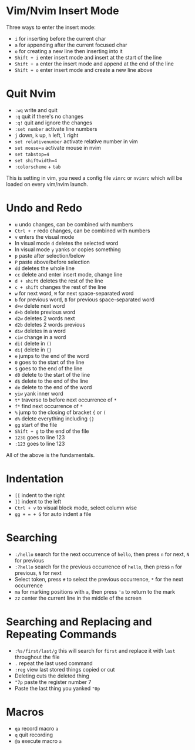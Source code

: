 # Vim/Nvim Insert Mode

Three ways to enter the insert mode:

- `i` for inserting before the current char
- `a` for appending after the current focused char
- `o` for creating a new line then inserting into it
- `Shift + i` enter insert mode and insert at the start of the line
- `Shift + a` enter the insert mode and append at the end of the line
- `Shift + o` enter insert mode and create a new line above

# Quit Nvim

- `:wq` write and quit
- `:q` quit if there's no changes
- `:q!` quit and ignore the changes
- `:set number` activate line numbers
- `j` down, `k` up, `h` left, `l` right
- `set relativenumber` activate relative number in vim
- `set mouse=a` activate mouse in nvim
- `set tabstop=4`
- `set shiftwidth=4`
- `:colorscheme` + `tab`

This is setting in vim, you need a config file `vimrc` or `nvimrc` which will be loaded on every vim/nvim launch.

# Undo and Redo

- `u` undo changes, can be combined with numbers
- `Ctrl + r` redo changes, can be combined with numbers
- `v` enters the visual mode
- In visual mode `d` deletes the selected word
- In visual mode `y` yanks or copies something
- `p` paste after selection/below
- `P` paste above/before selection
- `dd` deletes the whole line
- `cc` delete and enter insert mode, change line
- `d + shift` deletes the rest of the line
- `c + shift` changes the rest of the line
- `w` for next word, `W` for next space-separated word
- `b` for previous word, `B` for previous space-separated word
- `d+w` delete next word
- `d+b` delete previous word
- `d2w` deletes 2 words next
- `d2b` deletes 2 words previous
- `diw` deletes in a word
- `ciw` change in a word
- `di(` delete in `()`
- `di{` delete in `{}`
- `e` jumps to the end of the word
- `0` goes to the start of the line
- `$` goes to the end of the line
- `d0` delete to the start of the line
- `d$` delete to the end of the line
- `de` delete to the end of the word
- `yiw` yank inner word
- `t*` traverse to before next occurrence of `*`
- `f*` find next occurrence of `*`
- `%` jump to the closing of bracket `{` or `(`
- `d%` delete everything including `{}`
- `gg` start of the file
- `Shift + g` to the end of the file
- `123G` goes to line 123
- `:123` goes to line 123

All of the above is the fundamentals.

# Indentation

- `[[` indent to the right
- `]]` indent to the left
- `Ctrl + v` to visual block mode, select column wise
- `gg + = + G` for auto indent a file

# Searching

- `:/hello` search for the next occurrence of `hello`, then press `n` for next, `N` for previous
- `:?hello` search for the previous occurrence of `hello`, then press `n` for previous, `N` for next
- Select token, press `#` to select the previous occurrence, `*` for the next occurrence
- `ma` for marking positions with `a`, then press `'a` to return to the mark
- `zz` center the current line in the middle of the screen

# Searching and Replacing and Repeating Commands

- `:%s/first/last/g` this will search for `first` and replace it with `last` throughout the file
- `.` repeat the last used command
- `:reg` view last stored things copied or cut
- Deleting cuts the deleted thing
- `"7p` paste the register number 7
- Paste the last thing you yanked `"0p`

# Macros

- `qa` record macro `a`
- `q` quit recording
- `@a` execute macro `a`
